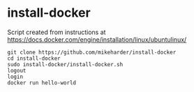 # install-docker

Script created from instructions at https://docs.docker.com/engine/installation/linux/ubuntulinux/

```
git clone https://github.com/mikeharder/install-docker
cd install-docker
sudo install-docker/install-docker.sh
logout
login
docker run hello-world
```
